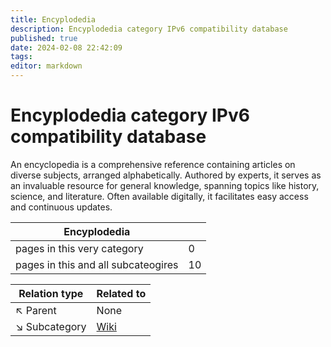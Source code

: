 ```yaml
---
title: Encyplodedia
description: Encyplodedia category IPv6 compatibility database
published: true
date: 2024-02-08 22:42:09 
tags:
editor: markdown
---
```


# Encyplodedia category IPv6 compatibility database


An encyclopedia is a comprehensive reference containing articles on diverse subjects, arranged alphabetically. Authored by experts, it serves as an invaluable resource for general knowledge, spanning topics like history, science, and literature. Often available digitally, it facilitates easy access and continuous updates.


| Encyplodedia   |   |
| - | - |
| pages in this very category | 0 |
| pages in this and all subcateogires | 10 |

| Relation type | Related to |
| - | - |
| :arrow_upper_left: Parent | None |
| :arrow_lower_right: Subcategory |[Wiki](./Encyplodedia/Wiki) |